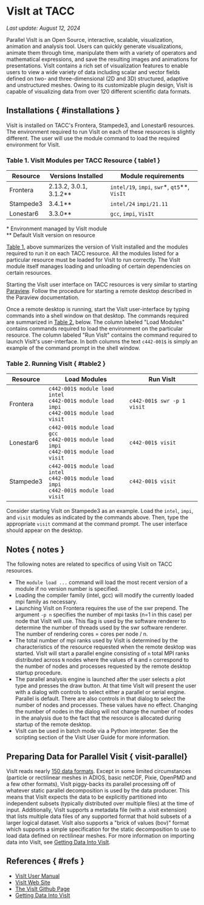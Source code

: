 # VisIt at TACC
*Last update: August 12, 2024*

Parallel VisIt is an Open Source, interactive, scalable, visualization, animation and analysis tool. Users can quickly generate visualizations, animate them through time, manipulate them with a variety of operators and mathematical expressions, and save the resulting images and animations for presentations. VisIt contains a rich set of visualization features to enable users to view a wide variety of data including scalar and vector fields defined on two- and three-dimensional (2D and 3D) structured, adaptive and unstructured meshes. Owing to its customizable plugin design, VisIt is capable of visualizing data from over 120 different scientific data formats.

## Installations { #installations }

VisIt is installed on TACC's Frontera, Stampede3, and Lonestar6 resources. The environment required to run VisIt on each of these resources is slightly different. The user will use the module command to load the required environment for VisIt. 

### Table 1. VisIt Modules per TACC Resource { table1 }
Resource  | Versions Installed       | Module requirements
--        | --                       | --
Frontera  | 2.13.2, 3.0.1, 3.1.2**   | `intel/19`, `impi`, `swr`&#42;, `qt5`&#42;&#42;, `VisIt`
Stampede3 | 3.4.1**                  | `intel/24` `impi/21.11` 
Lonestar6 | 3.3.0**                  | `gcc`, `impi`, `VisIt`

&#42; Environment managed by VisIt module  
&#42;&#42; Default VisIt version on resource

[Table 1.](#table1) above summarizes the version of VisIt installed and the modules required to run it on each TACC resource. All the modules listed for a particular resource must be loaded for VisIt to run correctly. The VisIt module itself manages loading and unloading of certain dependencies on certain resources. 

Starting the VisIt user interface on TACC resources is very similar to starting [Paraview](../paraview). Follow the procedure for starting a remote desktop described in the Paraview documentation.

Once a remote desktop is running, start the VisIt user-interface by typing commands into a shell window on that desktop. The commands required are summarized in [Table 2.](#table2)  below. The column labeled "Load Modules" contains commands required to load the environment on the particular resource. The column labeled "Run VisIt" contains the command required to launch VisIt's user-interface. In both columns the text `c442-001$` is simply an example of the command prompt in the shell window. 

### Table 2. Running VisIt { #table2 }

Resource       | Load Modules    | Run VisIt
--             | --              | --
Frontera       | `c442-001$ module load intel`<br>`c442-001$ module load impi`<br>`c442-001$ module load visit` | `c442-001$ swr -p 1 visit`
Lonestar6      | `c442-001$ module load gcc`<br>`c442-001$ module load impi`<br>`c442-001$ module load visit`   | `c442-001$ visit`
Stampede3      | `c442-001$ module load intel`<br>`c442-001$ module load impi`<br>`c442-001$ module load visit` | `c442-001$ visit`

Consider starting VisIt on Stampede3 as an example. Load the `intel`, `impi`, and `visit` modules as indicated by the commands above. Then, type the appropriate `visit` command at the command prompt.  The user interface should appear on the desktop.


## Notes { notes }

The following notes are related to specifics of using VisIt on TACC resources. 

* The `module load ...` command will load the most recent version of a module if no version number is specified. 
* Loading the compiler family (intel, gcc) will modify the currently loaded mpi family as necessary. 
* Launching VisIt on Frontera requires the use of the swr prepend. The argument `-p n` specifies the number of mpi tasks (n=1 in this case) per node that VisIt will use. This flag is used by the software renderer to determine the number of threads used by the swr software renderer. The number of rendering cores = cores per node / n. 
* The total number of mpi ranks used by VisIt is determined by the characteristics of the resource requested when the remote desktop was started. VisIt will start a parallel engine consisting of `n` total MPI ranks distributed across `N` nodes where the values of `N` and `n` correspond to the number of nodes and processes requested by the remote desktop startup procedure. 
* The parallel analysis engine is launched after the user selects a plot type and presses the draw button. At that time VisIt will present the user with a dialog with controls to select either a parallel or serial engine. Parallel is default. There are also controls in that dialog to select the number of nodes and processes. These values have no effect. Changing the number of nodes in the dialog will not change the number of nodes in the analysis due to the fact that the resource is allocated during startup of the remote desktop. 
* VisIt can be used in batch mode via a Python interpreter. See the scripting section of the VisIt User Guide for more information. 


## Preparing Data for Parallel Visit { visit-parallel} 

VisIt reads nearly [150 data formats](https://github.com/visit-dav/visit/tree/develop/src/databases). Except in some limited circumstances (particle or rectilinear meshes in ADIOS, basic netCDF, Pixie, OpenPMD and a few other formats), VisIt piggy-backs its parallel processing off of whatever static parallel decomposition is used by the data producer. This means that VisIt expects the data to be explicitly partitioned into independent subsets (typically distributed over multiple files) at the time of input. Additionally, VisIt supports a metadata file (with a .visit extension) that lists multiple data files of any supported format that hold subsets of a larger logical dataset. VisIt also supports a "brick of values (bov)" format which supports a simple specification for the static decomposition to use to load data defined on rectilinear meshes. For more information on importing data into VisIt, see [Getting Data Into VisIt](https://visit-dav.github.io/visit-website/pdfs/GettingDataIntoVisIt2.0.0.pdf?#page=97).


## References { #refs }

* [VisIt User Manual](https://visit-sphinx-github-user-manual.readthedocs.io/en/develop/)
* [VisIt Web Site](https://visit-dav.github.io/visit-website/)
* [The VisIt Github Page](https://visit-dav.github.io/visit-website/index.html)
* [Getting Data Into VisIt](https://visit-dav.github.io/visit-website/pdfs/GettingDataIntoVisIt2.0.0.pdf?#page=1)


